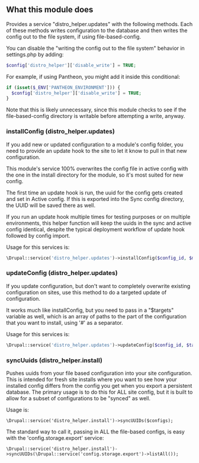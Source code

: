 ## What this module does
Provides a service "distro_helper.updates" with the following methods. Each of
these methods writes configuration to the database and then writes the config
out to the file system, if using file-based-config.

You can disable the "writing the config out to the file system" behavior in
settings.php by adding:
```php
$config['distro_helper']['disable_write'] = TRUE;
```

For example, if using Pantheon, you might add it inside this conditional:
```php
if (isset($_ENV['PANTHEON_ENVIRONMENT'])) {
  $config['distro_helper']['disable_write'] = TRUE;
}
```
Note that this is likely unnecessary, since this module checks to see if the
file-based-config directory is writable before attempting a write, anyway.

### installConfig (distro_helper.updates)

If you add new or updated configuration to a module's config folder, you need to provide an update hook to the site to let it know to pull in that new configuration.

This module's service 100% overwrites the config file in active config with the one in the install directory for the module, so it's most suited for new config.

The first time an update hook is run, the uuid for the config gets created and set in Active config. If this is exported into the Sync config directory, the UUID will be saved there as well.

If you run an update hook multiple times for testing purposes or on multiple environments, this helper function will keep the uuids in the sync and active config identical, despite the typical deployment workflow of update hook followed by config import.

Usage for this services is:

```php
\Drupal::service('distro_helper.updates')->installConfig($config_id, $modulename, $dirname);
```

### updateConfig (distro_helper.updates)

If you update configuration, but don't want to completely overwrite existing configuration on sites, use this method to do a targeted update of configuration.

It works much like installConfig, but you need to pass in a "$targets" variable as well, which is an array of paths to the part of the configuration that you want to install, using '#' as a separator.

Usage for this services is:

```php
\Drupal::service('distro_helper.updates')->updateConfig($config_id, $targets, $modulename, $dirname);
```

### syncUuids (distro_helper.install)

Pushes uuids from your file based configuration into your site configuration. This is intended for fresh site installs where you want to see how your installed config differs from the config you get when you export a persistent database. The primary usage is to do this for ALL site config, but it is built to allow for a subset of configurations to be "synced" as well.

Usage is:

```
\Drupal::service('distro_helper.install')->syncUUIDs($configs);
```

The standard way to call it, passing in ALL the file-based configs, is easy with the 'config.storage.export' service:

```
\Drupal::service('distro_helper.install')->syncUUIDs(\Drupal::service('config.storage.export')->listAll());
```

